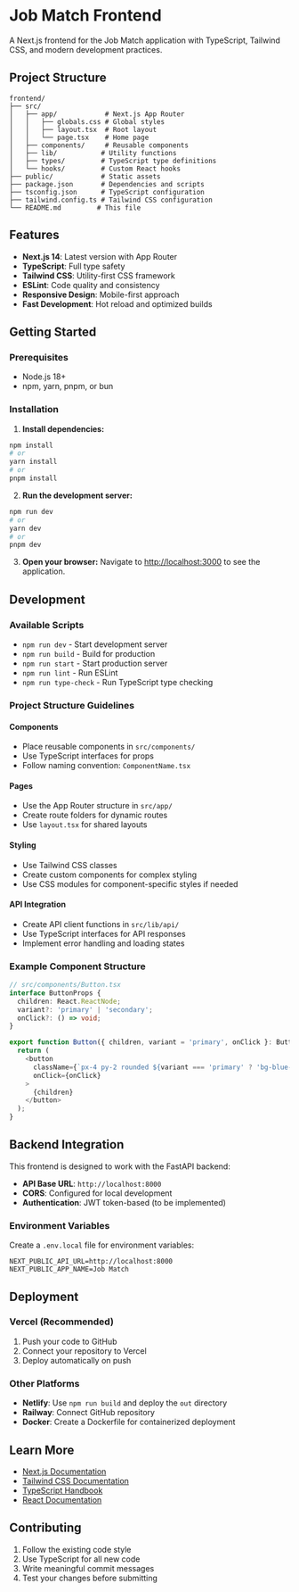 # Job Match Frontend

A Next.js frontend for the Job Match application with TypeScript, Tailwind CSS, and modern development practices.

## Project Structure

```
frontend/
├── src/
│   ├── app/            # Next.js App Router
│   │   ├── globals.css # Global styles
│   │   ├── layout.tsx  # Root layout
│   │   └── page.tsx    # Home page
│   ├── components/     # Reusable components
│   ├── lib/           # Utility functions
│   ├── types/         # TypeScript type definitions
│   └── hooks/         # Custom React hooks
├── public/            # Static assets
├── package.json       # Dependencies and scripts
├── tsconfig.json      # TypeScript configuration
├── tailwind.config.ts # Tailwind CSS configuration
└── README.md         # This file
```

## Features

- **Next.js 14**: Latest version with App Router
- **TypeScript**: Full type safety
- **Tailwind CSS**: Utility-first CSS framework
- **ESLint**: Code quality and consistency
- **Responsive Design**: Mobile-first approach
- **Fast Development**: Hot reload and optimized builds

## Getting Started

### Prerequisites

- Node.js 18+ 
- npm, yarn, pnpm, or bun

### Installation

1. **Install dependencies:**
```bash
npm install
# or
yarn install
# or
pnpm install
```

2. **Run the development server:**
```bash
npm run dev
# or
yarn dev
# or
pnpm dev
```

3. **Open your browser:**
Navigate to [http://localhost:3000](http://localhost:3000) to see the application.

## Development

### Available Scripts

- `npm run dev` - Start development server
- `npm run build` - Build for production
- `npm run start` - Start production server
- `npm run lint` - Run ESLint
- `npm run type-check` - Run TypeScript type checking

### Project Structure Guidelines

#### Components
- Place reusable components in `src/components/`
- Use TypeScript interfaces for props
- Follow naming convention: `ComponentName.tsx`

#### Pages
- Use the App Router structure in `src/app/`
- Create route folders for dynamic routes
- Use `layout.tsx` for shared layouts

#### Styling
- Use Tailwind CSS classes
- Create custom components for complex styling
- Use CSS modules for component-specific styles if needed

#### API Integration
- Create API client functions in `src/lib/api/`
- Use TypeScript interfaces for API responses
- Implement error handling and loading states

### Example Component Structure

```typescript
// src/components/Button.tsx
interface ButtonProps {
  children: React.ReactNode;
  variant?: 'primary' | 'secondary';
  onClick?: () => void;
}

export function Button({ children, variant = 'primary', onClick }: ButtonProps) {
  return (
    <button 
      className={`px-4 py-2 rounded ${variant === 'primary' ? 'bg-blue-500' : 'bg-gray-500'}`}
      onClick={onClick}
    >
      {children}
    </button>
  );
}
```

## Backend Integration

This frontend is designed to work with the FastAPI backend:

- **API Base URL**: `http://localhost:8000`
- **CORS**: Configured for local development
- **Authentication**: JWT token-based (to be implemented)

### Environment Variables

Create a `.env.local` file for environment variables:

```env
NEXT_PUBLIC_API_URL=http://localhost:8000
NEXT_PUBLIC_APP_NAME=Job Match
```

## Deployment

### Vercel (Recommended)

1. Push your code to GitHub
2. Connect your repository to Vercel
3. Deploy automatically on push

### Other Platforms

- **Netlify**: Use `npm run build` and deploy the `out` directory
- **Railway**: Connect GitHub repository
- **Docker**: Create a Dockerfile for containerized deployment

## Learn More

- [Next.js Documentation](https://nextjs.org/docs)
- [Tailwind CSS Documentation](https://tailwindcss.com/docs)
- [TypeScript Handbook](https://www.typescriptlang.org/docs/)
- [React Documentation](https://react.dev/)

## Contributing

1. Follow the existing code style
2. Use TypeScript for all new code
3. Write meaningful commit messages
4. Test your changes before submitting
